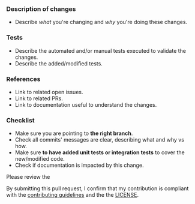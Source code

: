 
### Description of changes
* Describe *what* you're changing and *why* you're doing these changes.

### Tests
* Describe the automated and/or manual tests executed to validate the changes.
* Describe the added/modified tests.

### References
* Link to related open issues.
* Link to related PRs.
* Link to documentation useful to understand the changes.

### Checklist
- Make sure you are pointing to **the right branch**.
- Check all commits' messages are clear, describing what and why vs how.
- Make sure **to have added unit tests or integration tests** to cover the new/modified code.
- Check if documentation is impacted by this change.

Please review the 

By submitting this pull request, I confirm that my contribution is compliant with 
the [contributing guidelines](../CONTRIBUTING.md) and the the [LICENSE](../LICENSE).
